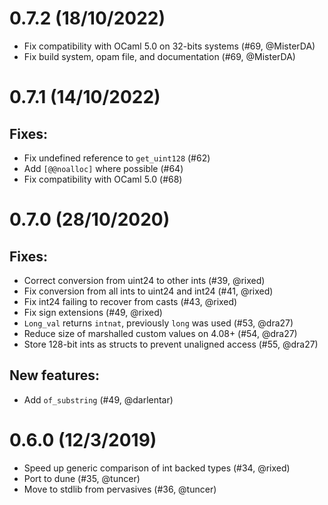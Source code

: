 # 0.7.2 (18/10/2022)

- Fix compatibility with OCaml 5.0 on 32-bits systems (#69, @MisterDA)
- Fix build system, opam file, and documentation (#69, @MisterDA)

# 0.7.1 (14/10/2022)

## Fixes:

* Fix undefined reference to `get_uint128` (#62)
* Add `[@@noalloc]` where possible (#64)
* Fix compatibility with OCaml 5.0 (#68)

# 0.7.0 (28/10/2020)

## Fixes:

* Correct conversion from uint24 to other ints (#39, @rixed)
* Fix conversion from all ints to uint24 and int24 (#41, @rixed)
* Fix int24 failing to recover from casts (#43, @rixed)
* Fix sign extensions (#49, @rixed)
* `Long_val` returns `intnat`, previously `long` was used (#53, @dra27)
* Reduce size of marshalled custom values on 4.08+ (#54, @dra27)
* Store 128-bit ints as structs to prevent unaligned access (#55, @dra27)

## New features:

* Add `of_substring` (#49, @darlentar)

# 0.6.0 (12/3/2019)

* Speed up generic comparison of int backed types (#34, @rixed)
* Port to dune (#35, @tuncer)
* Move to stdlib from pervasives (#36, @tuncer)
